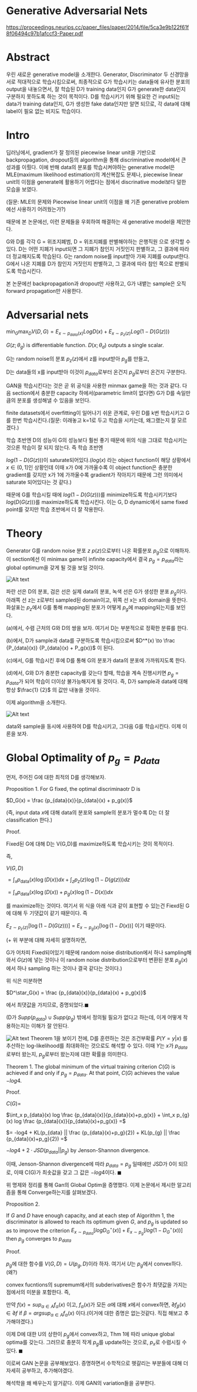 # Generative Adversarial Nets
https://proceedings.neurips.cc/paper_files/paper/2014/file/5ca3e9b122f61f8f06494c97b1afccf3-Paper.pdf

# Abstract
우린 새로운 generative model을 소개한다. Generator, Discriminator 두 신경망을 서로 적대적으로 학습시킴으로써, 최종적으로 G가 학습시키는 data들에 유사한 분포의 output을 내놓으면서, 잘 학습된 D가 training data인지 G가 generate한 data인지 구분하지 못하도록 하는 것이 목적이다. D를 학습시키기 위해 필요한 건 input되는 data가 training data인지, G가 생성한 fake data인지만 알면 되므로, 각 data에 대해 label이 필요 없는 비지도 학습이다.

# Intro
딥러닝에서, gradient가 잘 정의된 piecewise linear unit을 기반으로 backpropagation, dropout등의 algorithm을 통해  discriminative model에서 큰 성과를 이뤘다. 이에 반해 data의 분포를 학습시켜야하는 generative model은 MLE(maximum likelihood estimation)의 계산복잡도 문제나, piecewise linear unit의 이점을 generate에 활용하기 어렵다는 점에서 discrinative model보다 덜한 모습을 보였다.

(질문: MLE의 문제와 Piecewise linear unit의 이점을 왜 기존 generative problem에선 사용하기 어려웠는가?)

때문에 본 논문에선, 이런 문제들을 우회하여 해결하는 새 generative model을 제안한다.

G와 D를 각각 G = 위조지폐범, D = 위조지폐를 판별해야하는 은행직원 으로 생각할 수 있다.
D는 어떤 지폐가 input되면 그 지폐가 참인지 거짓인지 판별하고, 그 결과에 따라 더 정교해지도록 학습된다. G는 random noise를 input받아 가짜 지폐를 output한다. G에서 나온 지폐를 D가 참인지 거짓인지 판별하고, 그 결과에 따라 참인 쪽으로 판별되도록 학습시킨다.

본 논문에선 backpropagation과 dropout만 사용하고, G가 내뱉는 sample은 오직 forward propagation만 사용한다. 

# Adversarial nets

$\min_G \max_D V(D, G) = E_{x \sim p_{data}(x)}Log D(x) + E_{x \sim p_{z}(z)} Log(1-D(G(z)))$


$G(z; \theta_g)$ is differentiable function.
$D(x; \theta_d)$ outputs a single scalar.

G는 random noise의 분포 $p_z(z)$에서 z를 input받아 $p_g$를 만들고,

D는 data들의 x를 input받아 이것이 $p_{data}$로부터 온건지 $p_g$로부터 온건지 구분한다.

GAN을 학습시킨다는 것은 곧 위 공식을 사용한 minmax game을 하는 것과 같다. 다음 section에서 충분한 capacity 하에서(parametric limit이 없다면) G가 D를 속일만큼의 분포를 생성해낼 수 있음을 보인다.

finite datasets에서 overfitting이 일어나기 쉬운 관계로, 우린 D를 k번 학습시키고 G를 한번 학습시킨다.(질문: 이래놓고 k=1로 두고 학습을 시키는데, 왜그랬는지 잘 모르겠다.)

학습 초반엔 D의 성능이 G의 성능보다 훨씬 좋기 때문에 위의 식을 그대로 학습시키는 것으론 학습이 잘 되지 않는다. 즉 학습 초반엔

$log(1-D(G(z)))$이 saturate되어있다.($log (x)$ 라는 object function이 해당 상황에서 $x \in (0,1]$인 상황인데 이때 x가 0에 가까울수록 이 object function은 충분한 gradient를 갖지만 x가 1에 가까울수록 gradient가 작아지기 때문에 그런 의미에서 saturate 되어있다는 것 같다.)

때문에 G를 학습시킬 때에 $log(1-D(G(z)))$를 minimize하도록 학습시키기보다 $log(D(G(z)))$를 maximize하도록 학습시킨다. 이는 G, D dynamic에서 same fixed point를 갖지만 학습 초반에서 더 잘 작용한다.

# Theory
Generator G를 random noise 분포 $z~p(z)$으로부터 나온 확률분포 $p_g$으로 이해하자.
이 section에선 이 minimax game이 infinite capacity에서 결국 $p_g = p_{data}$라는 global optimum을 갖게 될 것을 보일 것이다.

![Alt text](image1-1.PNG)

파란 선은 D의 분포, 검은 선은 실제 data의 분포, 녹색 선은 G가 생성한 분포 $p_g$이다. 아래쪽 선 z는 z로부터 sampled된 domain이고, 위쪽 선 x는 x의 domain을 뜻한다. 화살표는 $p_z$에서 G를 통해 mapping된 분포가 어떻게 $p_g$에 mapping되는지를 보인다.

(a)에서, 수렴 근처의 G와 D의 쌍을 보자. 여기서 D는 부분적으로 정확한 분류를 한다.

(b)에서, D가 sample과 data를 구분하도록 학습시킴으로써 $D^*(x) \to \frac {P_{data}(x)} {P_{data}(x) + P_g(x)}$ 이 된다.

(c)에서, G를 학습시킨 후에 D를 통해 G의 분포가 data의 분포에 가까워지도록 한다.

(d)에서, G와 D가 충분한 capacity를 갖는다 할때, 학습을 계속 진행시키면 $p_g = p_{data}$가 되어 학습이 더이상 불가능해지게 될 것이다. 즉, D가 sample과 data에 대해 항상 $\frac{1} {2}$ 의 값만 내놓을 것이다. 

이제 algorithm을 소개한다.

![Alt text](image2-1.PNG)

data와 sample을 동시에 사용하여 D를 학습시키고, 그다음 G를 학습시킨다.
이제 이론을 보자.

# Global Optimality of $p_g = p_{data}$

먼저, 주어진 G에 대한 최적의 D를 생각해보자.

Proposition 1. For G fixed, the optimal discriminaotr D is

$D_G(x) = \frac {p_{data}(x)}{p_{data}(x) + p_g(x)}$

(즉, input data $x$에 대해 data의 분포와 sample의 분포가 멀수록 D는 더 잘 classification 한다.)

Proof.

Fixed된 G에 대해 D는 V(G,D)를 maximize하도록 학습시키는 것이 목적이다.

즉, 

$V(G, D)$

$=\int_x p_{\text{data}}(x) \log(D(x))dx + \int_z p_z(z) \log(1 - D(g(z)))dz$

$=\int_x p_{\text{data}}(x) \log(D(x)) + p_g(x) \log(1 - D(x))dx$

를 maximize하는 것이다. 여기서 위 식을 아래 식과 같이 표현할 수 있는건 Fiexd된 G에 대해 두 기댓값이 같기 때문이다. 즉

$E_{z \sim p_z(z)} \left[ \log(1 - D(G(z))) \right] = E_{x \sim p_g(x)} \left[ \log(1 - D(x)) \right]$ 이기 때문이다.

($+$ 위 부분에 대해 자세히 설명하자면, 

G가 어차피 Fixed되어있기 때문에 random noise distribution에서 하나 sampling해와서 $G(z)$에 넣는 것이나 이 random noise distribution으로부터 변환된 분포 $p_g(x)$에서 하나 sampling 하는 것이나 결국 같다는 것이다.)

위 식은 미분하면 

$D^\star_G(x) = \frac {p_{data}(x)}{p_{data}(x) + p_g(x)}$

에서 최댓값을 가지므로, 증명되었다.$\blacksquare$

(D가 $Supp(p_{data}) \cup Supp(p_g)$ 밖에서 정의될 필요가 없다고 하는데, 이게 어떻게 작용하는지는 이해가 잘 안된다.


![Alt text](image-3-1.PNG)
Theorem 1을 보이기 전에, D를 훈련하는 것은 조건부확률 $P(Y = y|x)$ 를 추산하는 log-likelihood를 최대화하는 것으로도 해석할 수 있다. 이때 $Y$는 $x$가 $p_{data}$로부터 왔는지, $p_g$로부터 왔는지에 대한 확률을 의미한다. 

Theorem 1. The global minimum of the virtual training criterion $C(G)$ is achieved if and only if $p_g = p_{data}$. At that point, $C(G)$ achieves the value $−log 4$.

Proof. 

$C(G) =$

$\int_x p_{data}(x) log \frac {p_{data}(x)}{p_{data}(x)+p_g(x)} + \int_x p_{g}(x) log \frac {p_{data}(x)}{p_{data}(x)+p_g(x)} =$

$= -log4 + KL(p_{data} || \frac {p_{data}(x)+p_g}{2}) + KL(p_{g} || \frac {p_{data}(x)+p_g}{2}) =$

$-log4 + 2 \cdot JSD(p_{data} || p_g)$
by Jenson-Shannon divergence.

이때, Jenson-Shannon divergence에 따라 $p_{data} = p_g$ 일때에만 JSD가 0이 되므로, 이때 C(G)가 최솟값을 갖고 그 값은 $-log4$이다. $\blacksquare$

위 명제와 정리를 통해 Gan의 Global Optim을 증명했다. 이제 논문에서 제시한 알고리즘을 통해 Converge하는지를 살펴보겠다.

Proposition 2. 

If $G$ and $D$ have enough capacity, and at each step of Algorithm 1, the discriminator is allowed to reach its optimum given $G$, and $p_g$ is updated so as to improve the criterion
$E_{x∼p_{data}}[log D^\star_G(x)] + E_{x∼p_g}[log(1 − D^\star_G(x))]$
then $p_g$ converges to $p_{data}$

Proof.

$p_g$에 대한 함수를 $V(G,D) = U(p_g,D)$이라 하자. 여기서 $U$는 $p_g$에서 convex하다.(왜?)

convex fucntions의 supremum에서의 subderivatives은 함수가 최댓값을 가지는 점에서의 미분을 포함한다. 즉, 

만약 $f(x) = sup_{\alpha \in A} f_\alpha(x)$ 이고, $f_\alpha(x)$가 모든 $\alpha$에 대해 $x$에서 convex하면,
$\partial f_\beta(x) \in \partial f$ if $\beta = arg sup_{\alpha \in A}f_\alpha(x)$ 이다.(이거에 대한 증명은 없는것같다. 직접 해보고 추가해야겠다.)

이제 D에 대한 U의 상한이 $p_g$에서 convex하고, Thm 1에 따라 unique global optima를 갖는다. 그러므로 충분히 작게 $p_g$를 update하는 것으로, $p_x$로 수렴시킬 수 있다. $\blacksquare$


이로써 GAN 논문을 공부해보았다. 증명하면서 수학적으로 헷갈리는 부분들에 대해 더 자세히 공부하고, 추가해야겠다.

해석학을 왜 배우는지 알거같다. 이제 GAN의 variation들을 공부한다.
